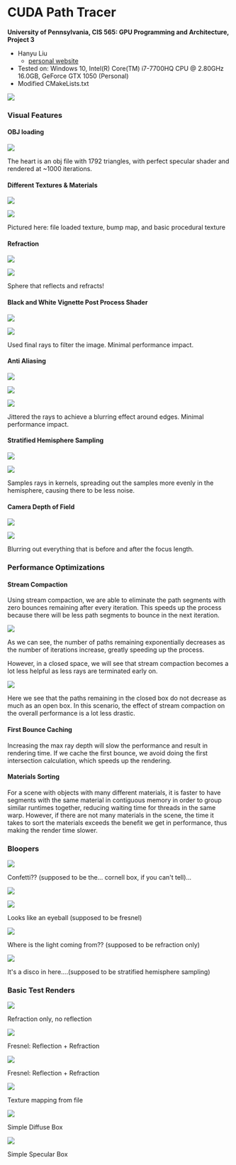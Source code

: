 CUDA Path Tracer
================

**University of Pennsylvania, CIS 565: GPU Programming and Architecture, Project 3**

* Hanyu Liu
  - [personal website](http://liuhanyu.net/) 
* Tested on: Windows 10, Intel(R) Core(TM) i7-7700HQ CPU @ 2.80GHz 16.0GB, GeForce GTX 1050 (Personal)
* Modified CMakeLists.txt

![](img/heart.png)

### Visual Features

#### OBJ loading

![](img/heart_lower_sample.png)

The heart is an obj file with 1792 triangles, with perfect specular shader and rendered at ~1000 iterations.



#### Different Textures & Materials

![](img/textures.png)

![](img/textureslabeled.png)

Pictured here: file loaded texture, bump map, and basic procedural texture



#### Refraction

![](img/refraction.png)

![](img/refractionlabeled.png)

Sphere that reflects and refracts!



#### Black and White Vignette Post Process Shader

![](img/black.png)

![](img/blacklabeled.png)

Used final rays to filter the image. Minimal performance impact.



#### Anti Aliasing

![](img/antialiasing.png)

![](img/normal.png)

![](img/antialiaslabeled.png)

Jittered the rays to achieve a blurring effect around edges. Minimal performance impact. 



#### Stratified Hemisphere Sampling

![](img/stratified.png)

![](img/samplinglabeled.png)

Samples rays in kernels, spreading out the samples more evenly in the hemisphere, causing there to be less noise.



#### Camera Depth of Field

![](img/cornelldepth.png)

![](img/Depthlabeled.png)

Blurring out everything that is before and after the focus length. 



### Performance Optimizations

#### Stream Compaction

Using stream compaction, we are able to eliminate the path segments with zero bounces remaining after every iteration. This speeds up the process because there will be less path segments to bounce in the next iteration. 

![](img/graph2.png)

As we can see, the number of paths remaining exponentially decreases as the number of iterations increase, greatly speeding up the process. 

However, in a closed space, we will see that stream compaction becomes a lot less helpful as less rays are terminated early on. 

![](img/streamopenclosedgraph.png)

Here we see that the paths remaining in the closed box do not decrease as much as an open box. In this scenario, the effect of stream compaction on the overall performance is a lot less drastic.

#### First Bounce Caching

Increasing the max ray depth will slow the performance and result in rendering time. If we cache the first bounce, we avoid doing the first intersection calculation, which speeds up the rendering. 

#### Materials Sorting

For a scene with objects with many different materials, it is faster to have segments with the same material in contiguous memory in order to group similar runtimes together, reducing waiting time for threads in the same warp. However, if there are not many materials in the scene, the time it takes to sort the materials exceeds the benefit we get in performance, thus making the render time slower.



### Bloopers

![](img/blooper1.png)

Confetti?? (supposed to be the... cornell box, if you can't tell)...



![](img/blooper2.png)

![](img/blooper3.png)

Looks like an eyeball (supposed to be fresnel)



![](img/blooper4.png)

Where is the light coming from?? (supposed to be refraction only)



![](img/blooper5.png)

It's a disco in here....(supposed to be stratified hemisphere sampling)



### Basic Test Renders

![](img/test1.png)

Refraction only, no reflection 



![](img/test2.png)

Fresnel: Reflection + Refraction



![](img/test3.png)

Fresnel: Reflection + Refraction



![](img/test5.png)

Texture mapping from file



![](img/diffuse_4430samp.png)

Simple Diffuse Box



![](img/specular_2071samp.png)

Simple Specular Box











